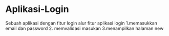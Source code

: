 # Aplikasi-Login
Sebuah aplikasi dengan fitur  login
alur fitur aplikasi login
1.memasukkan email dan password
2. memvalidasi masukan
3.menampilkan halaman new
